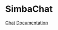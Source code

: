 # SimbaChat

[Chat](https://chat.simbachain.com)
[Documentation](https://simbachat.readthedocs.io/en/latest/)

